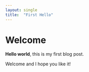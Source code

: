 ```yaml
---
layout: single
title:  "First Hello"
---
```


# Welcome

**Hello world**, this is my first blog post.

Welcome and I hope you like it!

